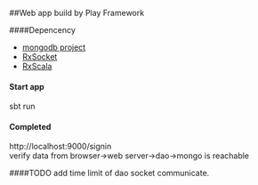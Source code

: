 ##Web app build by Play Framework

####Depencency
* [mongodb project](https://github.com/Unlimited-Works/mongodb)
* [RxSocket](https://github.com/LoranceChen/RxSocket)
* [RxScala](https://github.com/ReactiveX/RxScala)

#### Start app
sbt run

#### Completed
http://localhost:9000/signin  
verify data from browser->web server->dao->mongo is reachable

####TODO
add time limit of dao socket communicate.